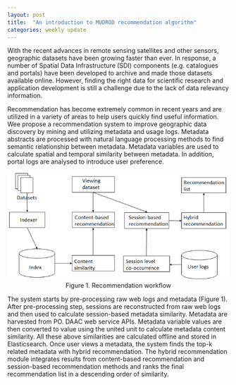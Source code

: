 ```yaml
---
layout: post
title:  "An introduction to MUDROD recommendation algorithm"
categories: weekly update
---
```


With the recent advances in remote sensing satellites and other sensors, geographic datasets have been growing faster than ever. In response, a number of Spatial Data Infrastructure (SDI) components (e.g. catalogues and portals) have been developed to archive and made those datasets available online. However, finding the right data for scientific research and application development is still a challenge due to the lack of data relevancy information. 

Recommendation has become extremely common in recent years and are utilized in a variety of areas to help users quickly find useful information. Wee propose a recommendation system to improve geographic data discovery by mining and utilizing metadata and usage logs. Metadata abstracts are processed with natural language processing methods to find semantic relationship between metadata. Metadata variables are used to calculate spatial and temporal similarity between metadata. In addition, portal logs are analysed to introduce user preference. 

<center>
	<img src="/images/recommendation.png">
	Figure 1. Recommendation workflow
</center>


The system starts by pre-processing raw web logs and metadata (Figure 1). After pre-processing step, sessions are reconstructed from raw web logs and then used to calculate session-based metadata similarity. Metadata are harvested from PO. DAAC web service APIs. Metadata variable values are then converted to value using the united unit to calculate metadata content similarity. All these above similarities are calculated offline and stored in Elasticsearch. Once user views a metadata, the system finds the top-k related metadata with hybrid recommendation. The hybrid recommendation module integrates results from content-based recommendation and session-based recommendation methods and ranks the final recommendation list in a descending order of similarity.
